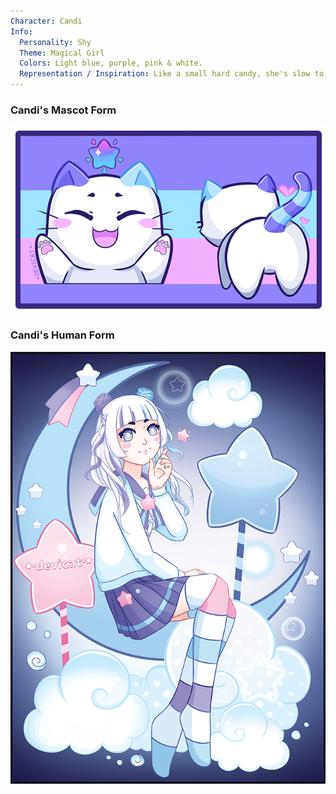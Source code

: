 ```yaml
---
Character: Candi
Info:
  Personality: Shy
  Theme: Magical Girl
  Colors: Light blue, purple, pink & white.
  Representation / Inspiration: Like a small hard candy, she's slow to warm up to, but once you do, she'll show all flavors of her personality.
---
```


### Candi's Mascot Form

![CandiCat](img/CandiCatReference.png)

### Candi's Human Form

![Candi 2020](img/CandiCat2020.png)
